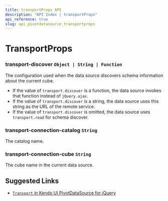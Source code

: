```yaml
---
title: transportProps API
description: "API Index | transportProps"
api_reference: true
slug: api_pivotdatasource_transportprops
---
```


# TransportProps

### transport-discover `Object | String | Function`

The configuration used when the data source discovers schema information about the current cube.

* If the value of `transport.discover` is a function, the data source invokes that function instead of `jQuery.ajax`.
* If the value of `transport.discover` is a string, the data source uses this string as the URL of the remote service.
* If the value of `transport.discover` is omitted, the data source uses `transport.read` for schema discover.

### transport-connection-catalog `String`

The catalog name.

### transport-connection-cube `String`

The cube name in the current data source.

## Suggested Links

* [`Transport` in Kendo UI PivotDataSource for jQuery](https://docs.telerik.com/kendo-ui/api/javascript/data/pivotdatasource/configuration/transport)
